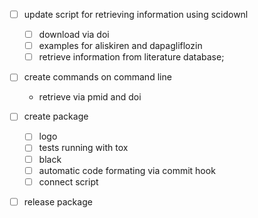 - [ ] update script for retrieving information using scidownl
  - [ ] download via doi
  - [ ] examples for aliskiren and dapagliflozin
  - [ ] retrieve information from literature database;
- [ ] create commands on command line
  - retrieve via pmid and doi
  
- [ ] create package 
    - [ ] logo
    - [ ] tests running with tox
    - [ ] black
    - [ ] automatic code formating via commit hook
    - [ ] connect script
- [ ] release package
